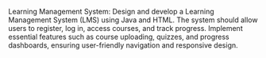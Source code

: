 Learning Management System: Design and develop a Learning Management System (LMS) using Java and HTML. The system should allow users to register, log in, access courses, and track progress. Implement essential features such as course uploading, quizzes, and progress dashboards, ensuring user-friendly navigation and responsive design.
